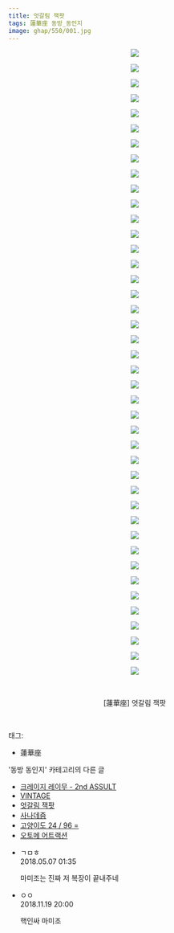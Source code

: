 ```yaml
---
title: 엇갈림 잭팟
tags: 蓮華座 동방_동인지
image: ghap/550/001.jpg
---
```

<div class="article">
<p style="text-align: center; clear: none; float: none;"><img src="{{ site.nasurl }}/ghap/550/001.jpg"/></p>
<p style="text-align: center; clear: none; float: none;"><img src="{{ site.nasurl }}/ghap/550/002.jpg"/></p>
<p style="text-align: center; clear: none; float: none;"><img src="{{ site.nasurl }}/ghap/550/003.jpg"/></p>
<p style="text-align: center; clear: none; float: none;"><img src="{{ site.nasurl }}/ghap/550/004.jpg"/></p>
<p style="text-align: center; clear: none; float: none;"><img src="{{ site.nasurl }}/ghap/550/005.jpg"/></p>
<p style="text-align: center; clear: none; float: none;"><img src="{{ site.nasurl }}/ghap/550/006.jpg"/></p>
<p style="text-align: center; clear: none; float: none;"><img src="{{ site.nasurl }}/ghap/550/007.jpg"/></p>
<p style="text-align: center; clear: none; float: none;"><img src="{{ site.nasurl }}/ghap/550/008.jpg"/></p>
<p style="text-align: center; clear: none; float: none;"><img src="{{ site.nasurl }}/ghap/550/009.jpg"/></p>
<p style="text-align: center; clear: none; float: none;"><img src="{{ site.nasurl }}/ghap/550/010.jpg"/></p>
<p style="text-align: center; clear: none; float: none;"><img src="{{ site.nasurl }}/ghap/550/011.jpg"/></p>
<p style="text-align: center; clear: none; float: none;"><img src="{{ site.nasurl }}/ghap/550/012.jpg"/></p>
<p style="text-align: center; clear: none; float: none;"><img src="{{ site.nasurl }}/ghap/550/013.jpg"/></p>
<p style="text-align: center; clear: none; float: none;"><img src="{{ site.nasurl }}/ghap/550/014.jpg"/></p>
<p style="text-align: center; clear: none; float: none;"><img src="{{ site.nasurl }}/ghap/550/015.jpg"/></p>
<p style="text-align: center; clear: none; float: none;"><img src="{{ site.nasurl }}/ghap/550/016.jpg"/></p>
<p style="text-align: center; clear: none; float: none;"><img src="{{ site.nasurl }}/ghap/550/017.jpg"/></p>
<p style="text-align: center; clear: none; float: none;"><img src="{{ site.nasurl }}/ghap/550/018.jpg"/></p>
<p style="text-align: center; clear: none; float: none;"><img src="{{ site.nasurl }}/ghap/550/019.jpg"/></p>
<p style="text-align: center; clear: none; float: none;"><img src="{{ site.nasurl }}/ghap/550/020.jpg"/></p>
<p style="text-align: center; clear: none; float: none;"><img src="{{ site.nasurl }}/ghap/550/021.jpg"/></p>
<p style="text-align: center; clear: none; float: none;"><img src="{{ site.nasurl }}/ghap/550/022.jpg"/></p>
<p style="text-align: center; clear: none; float: none;"><img src="{{ site.nasurl }}/ghap/550/023.jpg"/></p>
<p style="text-align: center; clear: none; float: none;"><img src="{{ site.nasurl }}/ghap/550/024.jpg"/></p>
<p style="text-align: center; clear: none; float: none;"><img src="{{ site.nasurl }}/ghap/550/025.jpg"/></p>
<p style="text-align: center; clear: none; float: none;"><img src="{{ site.nasurl }}/ghap/550/026.jpg"/></p>
<p style="text-align: center; clear: none; float: none;"><img src="{{ site.nasurl }}/ghap/550/027.jpg"/></p>
<p style="text-align: center; clear: none; float: none;"><img src="{{ site.nasurl }}/ghap/550/028.jpg"/></p>
<p style="text-align: center; clear: none; float: none;"><img src="{{ site.nasurl }}/ghap/550/029.jpg"/></p>
<p style="text-align: center; clear: none; float: none;"><img src="{{ site.nasurl }}/ghap/550/030.jpg"/></p>
<p style="text-align: center; clear: none; float: none;"><img src="{{ site.nasurl }}/ghap/550/031.jpg"/></p>
<p style="text-align: center; clear: none; float: none;"><img src="{{ site.nasurl }}/ghap/550/032.jpg"/></p>
<p style="text-align: center; clear: none; float: none;"><img src="{{ site.nasurl }}/ghap/550/033.jpg"/></p>
<p style="text-align: center; clear: none; float: none;"><img src="{{ site.nasurl }}/ghap/550/034.jpg"/></p>
<p style="text-align: center; clear: none; float: none;"><img src="{{ site.nasurl }}/ghap/550/035.jpg"/></p>
<p style="text-align: center; clear: none; float: none;"><img src="{{ site.nasurl }}/ghap/550/036.jpg"/></p>
<p style="text-align: center; clear: none; float: none;"><img src="{{ site.nasurl }}/ghap/550/037.jpg"/></p>
<p style="text-align: center; clear: none; float: none;"><img src="{{ site.nasurl }}/ghap/550/038.jpg"/></p>
<p style="text-align: center; clear: none; float: none;"><img src="{{ site.nasurl }}/ghap/550/039.jpg"/></p>
<p style="text-align: center; clear: none; float: none;"><img src="{{ site.nasurl }}/ghap/550/040.jpg"/></p>
<p style="text-align: center; clear: none; float: none;"><img src="{{ site.nasurl }}/ghap/550/041.jpg"/></p>
<p style="text-align: center; clear: none; float: none;"><img src="{{ site.nasurl }}/ghap/550/042.jpg"/></p>
<p style="text-align: center; clear: none; float: none;"><br/></p>
<p style="text-align: center; clear: none; float: none;">[蓮華座] 엇갈림 잭팟</p>
<p><br/></p>
</div><div class="tagTrail">
<p>태그: </p>
<ul>
<li>蓮華座</li>
</ul>
</div><div class="another">
<p>'동방 동인지' 카테고리의 다른 글</p>
<ul>
<li><a href="/2016-06-25-ghap_553">크레이지 레이무 - 2nd ASSULT</a></li>
<li><a href="/2016-06-25-ghap_552">VINTAGE</a></li>
<li><a href="/2016-06-25-ghap_550">엇갈림 잭팟</a></li>
<li><a href="/2016-06-25-ghap_549">사나데즘</a></li>
<li><a href="/2016-06-25-ghap_548">고양이도 24 / 96 =</a></li>
<li><a href="/2016-06-25-ghap_547">오토메 어트랙션</a></li>
</ul>
</div><div class="cb_module cb_fluid">
<div class="cb_wrt cb_profile">
<div class="comment">
<ul>
<li class="cb_thumb_off" id="comment15251584">
<div class="cb_comment_area">
<div class="cb_info_area">
<div class="cb_section">
<span class="cb_nick_name">ㄱㅁㅎ</span>
</div>
<div class="cb_section">
<span class="cb_date">2018.05.07 01:35 </span>
</div>
</div>
<div class="cb_dsc_comment">
<p class="cb_dsc">
											마미조는 진짜 저 복장이 끝내주네
										</p>
</div>
</div></li>
<li class="cb_thumb_off" id="comment15375382">
<div class="cb_comment_area">
<div class="cb_info_area">
<div class="cb_section">
<span class="cb_nick_name">ㅇㅇ</span>
</div>
<div class="cb_section">
<span class="cb_date">2018.11.19 20:00 </span>
</div>
</div>
<div class="cb_dsc_comment">
<p class="cb_dsc">
											핵인싸 마미조
										</p>
</div>
</div></li>
</ul>
</div>
</div><!-- commentList close -->
</div>